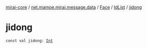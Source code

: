 [mirai-core](../../../index.md) / [net.mamoe.mirai.message.data](../../index.md) / [Face](../index.md) / [IdList](index.md) / [jidong](./jidong.md)

# jidong

`const val jidong: `[`Int`](https://kotlinlang.org/api/latest/jvm/stdlib/kotlin/-int/index.html)